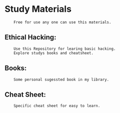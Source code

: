 # Study Materials
		Free for use any one can use this materials. 
	

## Ethical Hacking:

		Use this Repository for learing basic hacking.
		Explore studys books and cheatsheet.

## Books:
		Some personal sugessted book in my library.

## Cheat Sheet:

		Specific cheat sheet for easy to learn.

